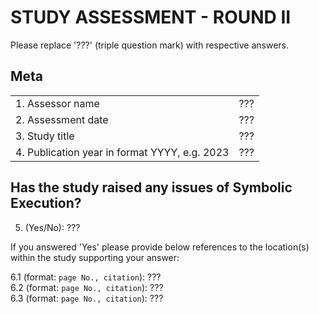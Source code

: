 # STUDY ASSESSMENT - ROUND II

Please replace '???' (triple question mark) with respective answers. 

## Meta

|                                               |     |
| ---                                           | --- |
| 1. Assessor name                              | ??? |
| 2. Assessment date                            | ??? | 
| 3. Study title                                | ??? |
| 4. Publication year in format YYYY, e.g. 2023 | ??? |
  
## Has the study raised any issues of Symbolic Execution?
  
5. (Yes/No): ???

If you answered 'Yes' please provide below references to the location(s) within the study supporting your answer:

6.1 (format: `page No., citation`): ???  
6.2 (format: `page No., citation`): ???  
6.3 (format: `page No., citation`): ???
